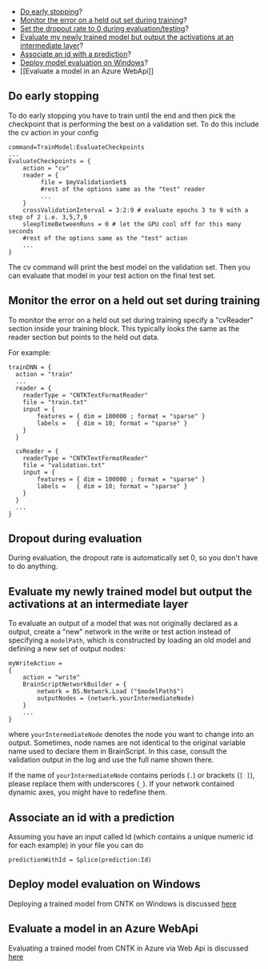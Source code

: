 * [Do early stopping](./How-do-I-Evaluate-Models-in-BrainScript#do-early-stopping)? 
* [Monitor the error on a held out set during training](./How-do-I-Evaluate-Models-in-BrainScript#monitor-the-error-on-a-held-out-set-during-training)?  
* [Set the dropout rate to 0 during evaluation/testing](./How-do-I-Evaluate-Models-in-BrainScript#Dropout-during-evaluation)? 
* [Evaluate my newly trained model but output the activations at an intermediate layer](./How-do-I-Evaluate-Models-in-BrainScript#evaluate-my-newly-trained-model-but-output-the-activations-at-an-intermediate-layer)? 
* [Associate an id with a prediction](./How-do-I-Evaluate-Models-in-BrainScript#associate-an-id-with-a-prediction)? 
* [Deploy model evaluation on Windows](https://github.com/Microsoft/CNTK/wiki/CNTK-Evaluation-Overview#eval-samples-in-cntk-binary-download-package-for-windows)? 
* [[Evaluate a model in an Azure WebApi]] 

## Do early stopping

To do early stopping you have to train until the end and then pick the checkpoint that is performing the best on a validation set. To do this include the cv action in your config
```
command=TrainModel:EvaluateCheckpoints
...
EvaluateCheckpoints = {
    action = "cv"
    reader = {
         file = $myValidationSet$
         #rest of the options same as the "test" reader
         ...
    }
    crossValidationInterval = 3:2:9 # evaluate epochs 3 to 9 with a step of 2 i.e. 3,5,7,9
    sleepTimeBetweenRuns = 0 # let the GPU cool off for this many seconds
    #rest of the options same as the "test" action
    ...
}
```
The cv command will print the best model on the validation set. Then you can evaluate that model in your test action on the final test set. 

## Monitor the error on a held out set during training

To monitor the error on a held out set during training specify a "cvReader" section inside your training block. This typically looks the same as the reader section but points to the held out data.

For example:
```
trainDNN = {
  action = "train"
  ...
  reader = {
    readerType = "CNTKTextFormatReader"
    file = "train.txt"
    input = {
        features = { dim = 100000 ; format = "sparse" }
        labels =   { dim = 10; format = "sparse" }
    }
  }

  cvReader = {
    readerType = "CNTKTextFormatReader"
    file = "validation.txt"
    input = {
        features = { dim = 100000 ; format = "sparse" }
        labels =   { dim = 10; format = "sparse" }
    }
  }
  ...
}
```

## Dropout during evaluation

During evaluation, the dropout rate is automatically set 0, so you don't have to do anything.

## Evaluate my newly trained model but output the activations at an intermediate layer

To evaluate an output of a model that was not originally declared as a output,
create a "new" network in the write or test action instead of specifying a `modelPath`,
which is constructed by loading an old model and defining a new set of output nodes:

    myWriteAction =
    {
        action = "write"
        BrainScriptNetworkBuilder = {
            network = BS.Network.Load ("$modelPath$")
            outputNodes = (network.yourIntermediateNode)
        }
        ...
    }

where `yourIntermediateNode` denotes the node you want to change into an output.
Sometimes, node names are not identical to the original variable name
used to declare them in BrainScript.
In this case, consult the validation output in the log and use the full name shown there.

If the name of `yourIntermediateNode` contains periods (`.`) or brackets (`[ ]`), please replace them with underscores (`_`). If your network contained dynamic axes, you might have to redefine them.

## Associate an id with a prediction

Assuming you have an input called Id (which contains a unique numeric id for each example) in your file you can do
```
predictionWithId = Splice(prediction:Id)
```  

## Deploy model evaluation on Windows

Deploying a trained model from CNTK on Windows is discussed [here](https://github.com/Microsoft/CNTK/wiki/CNTK-Evaluation-Overview#eval-samples-in-cntk-binary-download-package-for-windows)

## Evaluate a model in an Azure WebApi

Evaluating a trained model from CNTK in Azure via Web Api is discussed [here](./Evaluate-a-model-in-an-Azure-WebApi) 



